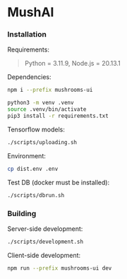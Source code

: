 # MushAI
### Installation
Requirements:
> Python = 3.11.9,
> Node.js = 20.13.1

Dependencies:
```sh
npm i --prefix mushrooms-ui

python3 -m venv .venv
source .venv/bin/activate
pip3 install -r requirements.txt
```

Tensorflow models:
```sh
./scripts/uploading.sh
```

Environment:
```sh
cp dist.env .env
```

Test DB (docker must be installed):
```sh
./scripts/dbrun.sh
```

### Building
Server-side development:
```sh
./scripts/development.sh
```
Client-side development:
```sh
npm run --prefix mushrooms-ui dev
```
